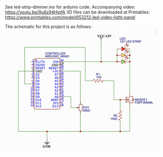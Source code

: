 See led-strip-dimmer.ino for arduino code.
Accompanying video: https://youtu.be/9u6z94HjqfA
3D files can be downloaded at Printables: https://www.printables.com/model/653212-led-video-light-panel

The schematic for this project is as follows:
![alt text](https://raw.githubusercontent.com/kriddaw/led-panel-v1/master/schematic.png)
